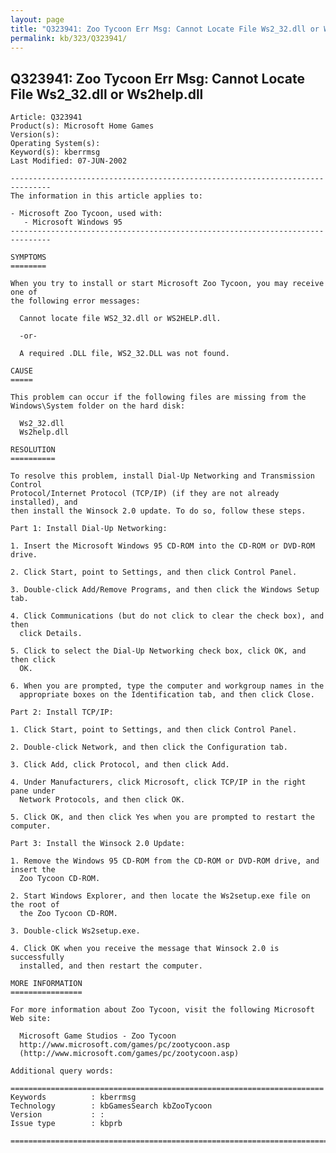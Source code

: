 ```yaml
---
layout: page
title: "Q323941: Zoo Tycoon Err Msg: Cannot Locate File Ws2_32.dll or Ws2help.dll"
permalink: kb/323/Q323941/
---
```


## Q323941: Zoo Tycoon Err Msg: Cannot Locate File Ws2_32.dll or Ws2help.dll

	Article: Q323941
	Product(s): Microsoft Home Games
	Version(s): 
	Operating System(s): 
	Keyword(s): kberrmsg
	Last Modified: 07-JUN-2002
	
	-------------------------------------------------------------------------------
	The information in this article applies to:
	
	- Microsoft Zoo Tycoon, used with:
	   - Microsoft Windows 95 
	-------------------------------------------------------------------------------
	
	SYMPTOMS
	========
	
	When you try to install or start Microsoft Zoo Tycoon, you may receive one of
	the following error messages:
	
	  Cannot locate file WS2_32.dll or WS2HELP.dll.
	
	  -or-
	
	  A required .DLL file, WS2_32.DLL was not found.
	
	CAUSE
	=====
	
	This problem can occur if the following files are missing from the
	Windows\System folder on the hard disk:
	
	  Ws2_32.dll
	  Ws2help.dll
	
	RESOLUTION
	==========
	
	To resolve this problem, install Dial-Up Networking and Transmission Control
	Protocol/Internet Protocol (TCP/IP) (if they are not already installed), and
	then install the Winsock 2.0 update. To do so, follow these steps.
	
	Part 1: Install Dial-Up Networking:
	
	1. Insert the Microsoft Windows 95 CD-ROM into the CD-ROM or DVD-ROM drive.
	
	2. Click Start, point to Settings, and then click Control Panel.
	
	3. Double-click Add/Remove Programs, and then click the Windows Setup tab.
	
	4. Click Communications (but do not click to clear the check box), and then
	  click Details.
	
	5. Click to select the Dial-Up Networking check box, click OK, and then click
	  OK.
	
	6. When you are prompted, type the computer and workgroup names in the
	  appropriate boxes on the Identification tab, and then click Close.
	
	Part 2: Install TCP/IP:
	
	1. Click Start, point to Settings, and then click Control Panel.
	
	2. Double-click Network, and then click the Configuration tab.
	
	3. Click Add, click Protocol, and then click Add.
	
	4. Under Manufacturers, click Microsoft, click TCP/IP in the right pane under
	  Network Protocols, and then click OK.
	
	5. Click OK, and then click Yes when you are prompted to restart the computer.
	
	Part 3: Install the Winsock 2.0 Update:
	
	1. Remove the Windows 95 CD-ROM from the CD-ROM or DVD-ROM drive, and insert the
	  Zoo Tycoon CD-ROM.
	
	2. Start Windows Explorer, and then locate the Ws2setup.exe file on the root of
	  the Zoo Tycoon CD-ROM.
	
	3. Double-click Ws2setup.exe.
	
	4. Click OK when you receive the message that Winsock 2.0 is successfully
	  installed, and then restart the computer.
	
	MORE INFORMATION
	================
	
	For more information about Zoo Tycoon, visit the following Microsoft Web site:
	
	  Microsoft Game Studios - Zoo Tycoon
	  http://www.microsoft.com/games/pc/zootycoon.asp
	  (http://www.microsoft.com/games/pc/zootycoon.asp)
	
	Additional query words:
	
	======================================================================
	Keywords          : kberrmsg 
	Technology        : kbGamesSearch kbZooTycoon
	Version           : :
	Issue type        : kbprb
	
	=============================================================================
	
